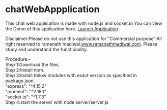 # chatWebAppplication
This chat web application is made with node.js and socket.io
You can view the Demo of this application here.
<a href="https://stark-harbor-64101.herokuapp.com/">Launch Application</a>
 
Disclaimer:Please do not use this application for "Commercial purpose".All right reserved to ramanath madiwal.www.ramanathmadiwal.com.
Please study and understand the functionality.

Procedure:-<br>
Step 1:Download the files.<br>
Step 2:Install npm.<br>
Step 3:Install below modules with exact version as specified in package.json.<br>
 "express": "^4.15.2"<br>
 "moment": "^2.18.1"<br>
 "socket.io": "^1.7.3"<br>
Step 4:start the server with node server/server.js<br>
